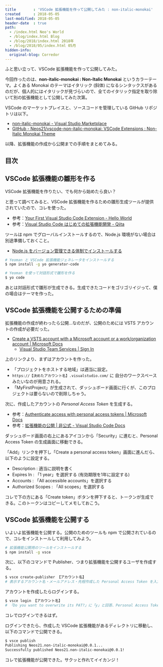 ```yaml
---
title        : 'VSCode 拡張機能を作って公開してみた : non-italic-monokai'
created      : 2018-05-05
last-modified: 2018-05-05
header-date  : true
path:
  - /index.html Neo's World
  - /blog/index.html Blog
  - /blog/2018/index.html 2018年
  - /blog/2018/05/index.html 05月
hidden-info:
  original-blog: Corredor
---
```


ふと思い立って、VSCode 拡張機能を作って公開してみた。

今回作ったのは、**non-italic-monokai : Non-Italic Monokai** というカラーテーマ。よくある Monokai のテーマはイタリック (斜体) になるシンタックスがあるのだが、個人的にはイタリックが見づらいので、全てのイタリック指定を取り除いて別の拡張機能として公開してみた次第。

VSCode のマーケットプレイスと、ソースコードを管理している GitHub リポジトリは以下。

- [non-italic-monokai - Visual Studio Marketplace](https://marketplace.visualstudio.com/items?itemName=Neos21.non-italic-monokai)
- [GitHub - Neos21/vscode-non-italic-monokai: VSCode Extensions : Non-Italic Monokai Theme](https://github.com/Neos21/vscode-non-italic-monokai)

以降、拡張機能の作成から公開までの手順をまとめてみる。

## 目次

## VSCode 拡張機能の雛形を作る

VSCode 拡張機能を作りたい、でも何から始めたら良い？

と思って調べてみると、VSCode 拡張機能を作るための雛形生成ツールが提供されていたので、コレを使った。

- 参考：[Your First Visual Studio Code Extension - Hello World](https://code.visualstudio.com/docs/extensions/example-hello-world)
- 参考：[Visual Studio Code はじめての拡張機能開発 - Qiita](https://qiita.com/rma/items/8c53077d1355ab8fa4c6)

ツールは npm でグローバルインストールするので、Node.js 環境がない場合は別途準備しておくこと。

- [Node.js をバージョン管理できる体制でインストールする](/blog/2016/05/26-05.html)

```bash
# Yeoman と VSCode 拡張機能ジェネレータをインストールする
$ npm install -g yo generator-code

# Yeoman を使って対話形式で雛形を作る
$ yo code
```

あとは対話形式で雛形が生成できる。生成できたコードをゴリゴリイジって、僕の場合はテーマを作った。

## VSCode 拡張機能を公開するための準備

拡張機能の作成が終わったら公開…なのだが、公開のためには VSTS アカウントの作成が必要だった。

- [Create a VSTS account with a Microsoft account or a work/organization account | Microsoft Docs](https://docs.microsoft.com/ja-jp/vsts/accounts/create-account-msa-or-work-student?view=vsts)
  - [Visual Studio Team Services | Sign In](https://go.microsoft.com/fwlink/?LinkId=307137)

上のリンクより、まずはアカウントを作った。

- 「プロジェクトをホストする地域」は適当に設定。
- `https://【決めたアカウント名】.visualstudio.com/` に 自分のワークスペースみたいなのが用意される。
- 「MyFirstProject」が生成されて、ダッシュボード画面に行くが、このプロジェクトは要らないので削除しちゃう。

次に、作成したアカウントの *Personal Access Token* を生成する。

- 参考：[Authenticate access with personal access tokens | Microsoft Docs](https://docs.microsoft.com/ja-jp/vsts/accounts/use-personal-access-tokens-to-authenticate?view=vsts)
- 参考：[拡張機能の公開 | 非公式 - Visual Studio Code Docs](https://vscode-doc-jp.github.io/docs/extensions/publish-extension.html)

ダッシュボード画面の右上にあるアイコンから「Security」に進むと、Personal Access Token の生成画面に移動できる。

「Add」リンクを押下し「Create a personal access token」画面に進んだら、以下のように設定する。

- Description : 適当に説明を書く
- Expires In : 「1 year」を選択する (有効期限を1年に設定する)
- Accounts : 「All accessible accounts」を選択する
- Authorized Scopes : 「All scopes」を選択する

コレで下の方にある「Create token」ボタンを押下すると、トークンが生成できる。このトークンはコピーしてメモしておこう。

## VSCode 拡張機能を公開する

いよいよ拡張機能を公開する。公開のためのツールも npm で公開されているので、コレをインストールして利用してみよう。

```bash
# 拡張機能公開用のツールをインストールする
$ npm install -g vsce
```

次に、以下のコマンドで Publisher、つまり拡張機能を公開するユーザを作成する。

```bash
$ vsce create-publisher 【アカウント名】
# 表示するアカウント名・メールアドレス・先程作成した Personal Access Token を入力する
```

アカウントを作成したらログインする。

```bash
$ vsce login 【アカウント名】
# 「Do you want to overwrite its PAT?」に「y」と回答、Personal Access Token を再度入力する
```

コレでログインできるはず。

ログインできたら、作成した VSCode 拡張機能があるディレクトリに移動し、以下のコマンドで公開できる。

```bash
$ vsce publish
Publishing Neos21.non-italic-monokai@0.0.1...
Successfully published Neos21.non-italic-monokai@0.0.1!
```

コレで拡張機能が公開できた。サクッと作れてイイカンジ！
